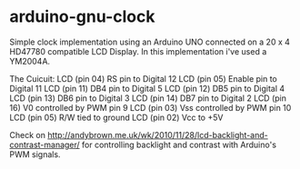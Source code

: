 arduino-gnu-clock
=================

Simple clock implementation using an Arduino UNO connected on a 20 x 4 HD47780 compatible LCD Display. In this implementation i've used a YM2004A.

The Cuicuit:
  LCD (pin 04) RS pin to Digital 12
  LCD (pin 05) Enable pin to Digital 11
  LCD (pin 11) DB4 pin to Digital 5
  LCD (pin 12) DB5 pin to Digital 4
  LCD (pin 13) DB6 pin to Digital 3
  LCD (pin 14) DB7 pin to Digital 2
  LCD (pin 16) V0 controlled by PWM pin 9
  LCD (pin 03) Vss controlled by PWM pin 10
  LCD (pin 05) R/W tied to ground
  LCD (pin 02) Vcc to +5V

Check on http://andybrown.me.uk/wk/2010/11/28/lcd-backlight-and-contrast-manager/ for controlling backlight and contrast with Arduino's PWM signals.
